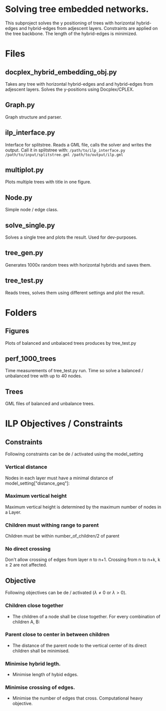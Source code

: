 # Solving tree embedded networks.
This subproject solves the y positioning of trees with horizontal hybrid-edges and hybrid-edges from adjescent layers. Constraints are applied on the tree backbone. The length of the hybrid-edges is minimized.

# Files
## docplex_hybrid_embedding_obj.py
Takes any tree with horizontal hybrid-edges and and hybrid-edges from adjescent layers. Solves the y-positions using Docplex/CPLEX.

## Graph.py
Graph structure and parser.

## ilp_interface.py
Interface for splitstree.
Reads a GML file, calls the solver and writes the output.
Call it in splitstree with: `/path/to/ilp_interface.py /path/to/input/splitstree.gml /path/to/output/ilp.gml`

## multiplot.py
Plots multiple trees with title in one figure.

## Node.py
Simple node / edge class.

## solve_single.py
Solves a single tree and plots the result. Used for dev-purposes.

## tree_gen.py
Generates 1000x random trees with horizontal hybrids and saves them.

## tree_test.py
Reads trees, solves them using different settings and plot the result.

# Folders
## Figures
Plots of balanced and unbalaced trees produces by tree_test.py

## perf_1000_trees
Time measurements of tree_test.py run. Time so solve a balanced / unbalanced tree with up to 40 nodes.

## Trees
GML files of balanced and unbalance trees.

# ILP Objectives / Constraints

## Constraints
Following constraints can be de / activated using the model_setting

### Vertical distance
Nodes in each layer must have a minimal distance of model_setting["distance_geq"]:

### Maximum vertical height
Maximum vertical height is determined by the maximum number of nodes in a Layer.

### Children must withing range to parent
Children must be within number_of_children/2 of parent

### No direct crossing
Don't allow crossing of edges from layer n to n+1. Crossing from n to n+k, k ≥ 2 are not affected.

## Objective
Following objectives can be de / activated ($\lambda \neq 0$ or $\lambda > 0$).

### Children close together
- The children of a node shall be close together. For every combination of children A, B:

### Parent close to center in between children
- The distance of the parent node to the vertical center of its direct children shall be minimised.

### Minimise hybrid legth.
- Minimise length of hybid edges.

### Minimise crossing of edges.
- Minimise the number of edges that cross. Computational heavy objective.